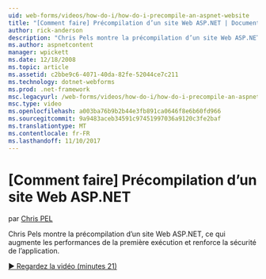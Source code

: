 ```yaml
---
uid: web-forms/videos/how-do-i/how-do-i-precompile-an-aspnet-website
title: "[Comment faire] Précompilation d’un site Web ASP.NET | Documents Microsoft"
author: rick-anderson
description: "Chris Pels montre la précompilation d’un site Web ASP.NET, ce qui augmente les performances de la première exécution et renforce la sécurité de l’application."
ms.author: aspnetcontent
manager: wpickett
ms.date: 12/18/2008
ms.topic: article
ms.assetid: c2bbe9c6-4071-40da-82fe-52044ce7c211
ms.technology: dotnet-webforms
ms.prod: .net-framework
msc.legacyurl: /web-forms/videos/how-do-i/how-do-i-precompile-an-aspnet-website
msc.type: video
ms.openlocfilehash: a003ba76b9b2b44e3fb891ca0646f8e6b60fd966
ms.sourcegitcommit: 9a9483aceb34591c97451997036a9120c3fe2baf
ms.translationtype: MT
ms.contentlocale: fr-FR
ms.lasthandoff: 11/10/2017
---
```

<a name="how-do-i-precompile-an-aspnet-website"></a>[Comment faire] Précompilation d’un site Web ASP.NET
====================
par [Chris PEL](https://twitter.com/chrispels)

Chris Pels montre la précompilation d’un site Web ASP.NET, ce qui augmente les performances de la première exécution et renforce la sécurité de l’application.

[&#9654; Regardez la vidéo (minutes 21)](https://channel9.msdn.com/Blogs/ASP-NET-Site-Videos/how-do-i-precompile-an-aspnet-website)
